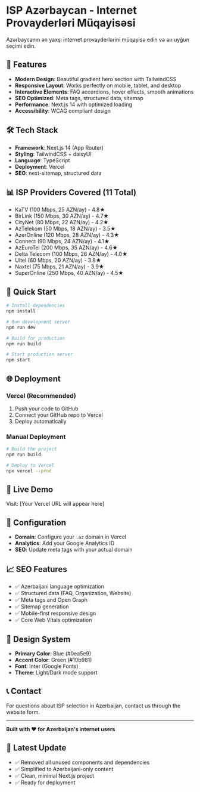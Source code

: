 # ISP Azərbaycan - Internet Provayderləri Müqayisəsi

Azərbaycanın ən yaxşı internet provayderlərini müqayisə edin və ən uyğun seçimi edin.

## 🌟 Features

- **Modern Design**: Beautiful gradient hero section with TailwindCSS
- **Responsive Layout**: Works perfectly on mobile, tablet, and desktop
- **Interactive Elements**: FAQ accordions, hover effects, smooth animations
- **SEO Optimized**: Meta tags, structured data, sitemap
- **Performance**: Next.js 14 with optimized loading
- **Accessibility**: WCAG compliant design

## 🛠 Tech Stack

- **Framework**: Next.js 14 (App Router)
- **Styling**: TailwindCSS + daisyUI
- **Language**: TypeScript
- **Deployment**: Vercel
- **SEO**: next-sitemap, structured data

## 📊 ISP Providers Covered (11 Total)

- KaTV (100 Mbps, 25 AZN/ay) - 4.8★
- BirLink (150 Mbps, 30 AZN/ay) - 4.7★
- CityNet (80 Mbps, 22 AZN/ay) - 4.2★
- AzTelekom (50 Mbps, 18 AZN/ay) - 3.5★
- AzerOnline (120 Mbps, 28 AZN/ay) - 4.3★
- Connect (90 Mbps, 24 AZN/ay) - 4.1★
- AzEuroTel (200 Mbps, 35 AZN/ay) - 4.6★
- Delta Telecom (100 Mbps, 26 AZN/ay) - 4.0★
- Ultel (60 Mbps, 20 AZN/ay) - 3.8★
- Naxtel (75 Mbps, 21 AZN/ay) - 3.9★
- SuperOnline (250 Mbps, 40 AZN/ay) - 4.5★

## 🚀 Quick Start

```bash
# Install dependencies
npm install

# Run development server
npm run dev

# Build for production
npm run build

# Start production server
npm start
```

## 🌐 Deployment

### Vercel (Recommended)

1. Push your code to GitHub
2. Connect your GitHub repo to Vercel
3. Deploy automatically

### Manual Deployment

```bash
# Build the project
npm run build

# Deploy to Vercel
npx vercel --prod
```

## 📱 Live Demo

Visit: [Your Vercel URL will appear here]

## 🔧 Configuration

- **Domain**: Configure your `.az` domain in Vercel
- **Analytics**: Add your Google Analytics ID
- **SEO**: Update meta tags with your actual domain

## 📈 SEO Features

- ✅ Azerbaijani language optimization
- ✅ Structured data (FAQ, Organization, Website)
- ✅ Meta tags and Open Graph
- ✅ Sitemap generation
- ✅ Mobile-first responsive design
- ✅ Core Web Vitals optimization

## 🎨 Design System

- **Primary Color**: Blue (#0ea5e9)
- **Accent Color**: Green (#10b981)
- **Font**: Inter (Google Fonts)
- **Theme**: Light/Dark mode support

## 📞 Contact

For questions about ISP selection in Azerbaijan, contact us through the website form.

---

**Built with ❤️ for Azerbaijan's internet users**

## 🔄 Latest Update

- ✅ Removed all unused components and dependencies
- ✅ Simplified to Azerbaijani-only content
- ✅ Clean, minimal Next.js project
- ✅ Ready for deployment
